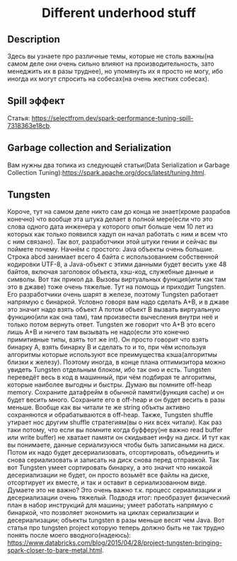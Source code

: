 <h1 align="center">Different underhood stuff</h1>


## Description

Здесь вы узнаете про различные темы, которые не столь важны(на самом деле они очень сильно влияют на производительность, зато менеджить их в разы труднее), 
но упомянуть их я просто не могу, ибо иногда их могут спросить на собесах(на очень жестких собесах).


## Spill эффект

Статья: https://selectfrom.dev/spark-performance-tuning-spill-7318363e18cb.

## Garbage collection and Serialization

Вам нужны два топика из следующей статьи(Data Serialization и Garbage Collection Tuning):https://spark.apache.org/docs/latest/tuning.html.

## Tungsten

Короче, тут на самом деле никто сам до конца не знает(кроме разрабов конечно) что вообще эта штука делает в полной мере(если что это слова одного дата инженера у которого
опыт больше чем 10 лет из которых как только появился хадуп он начал работать с ним и всем что с ним связано). Так вот, разработчики этой штуки гении и сейчас вы поймете 
почему. Начнём с простого: Java объекты очень большие. Строка abcd занимает всего 4 байта с использованием собственной кодировки UTF-8, а Java-объект с этими данными 
будет весить уже 48 байтов, включая заголовок объекта, хэш-код, служебные данные и символы. Вот так прикол да. Вызовы виртуальных функция(или как там это в джаве) тоже
очень тяжелые. Тут на помощь и приходит Tungsten. Его разработчики очень шарят в железе, поэтому Tungsten работает напрямую с бинаркой. Условно говоря вам надо сделать
A+B, и в джаве это значит надо взять объект A потом объект B вызвать виртуальную функцию(или как она там), там произвести вычесления внутри неё и только потом вернуть
ответ. Tungsten же говорит что A+B это всего лишь A+B и ничего там вызывать не надо(если это конечно примитивные типы, взять тот же int). Он просто говорит что взять
бинарку A, взять бинарку B и сделать то и то, при чём используя алгоритмы которые используют все преимущества кэша(алгоритмы близки к железу). Поэтому иногда, в конце
плана оптимизитора можно увидеть Tungsten отдельным блоком, ибо так оно и есть. Tungsten переведёт весь в код в машинный, при чём подбирая те алгоритмы, которые наиболее
выгодны и быстры. Думаю вы помните off-heap memory. Сохраните датафрейм в обычной памяти(функция cache) и он будет весить
много. Сохраните его в off-heap и он будет весить в разы меньше. Вообще как вы читали те же string объкты активно сохраняются и обрабатываются в off-heap.
Также, Tungsten shuffle утирает нос другим shuffle стратегиям(вы о них всех читали). Как раз таки потому, что если вы помните когда буфферу(не важно read buffer или write buffer)
не хватает памяти он скидывает инфу на диск. И тут как вы понимаете, данные сериализуюся чтобы быть записаными на диск. Потом их надо будет десериализовать, отсортировать, 
объединить и снова сериализовать и записать на диск снова перед отправкой. Так вот Tungsten умеет сортировать бинарку, а это значит что никакой десериализации не будет, он просто 
возьмёт все файлы на диске, отсортирует их вместе, и так и оставит в сериализованном виде. Думаете это не важно? Это очень важно т.к. процесс сериализации и десериализации
очень тяжелый. Подводя итог: преобразует физический план в набор инструкций для машины; умеет работать напрямую с бинаркой, что позволяет экономить
на циклах сериализации и десериализации; объекты tungsten в разы меньше весят чем Java.
Вот статья про tungsten project которую теперь должно быть не так трудно понять после моего вводного(надеюсь): 
https://www.databricks.com/blog/2015/04/28/project-tungsten-bringing-spark-closer-to-bare-metal.html.

